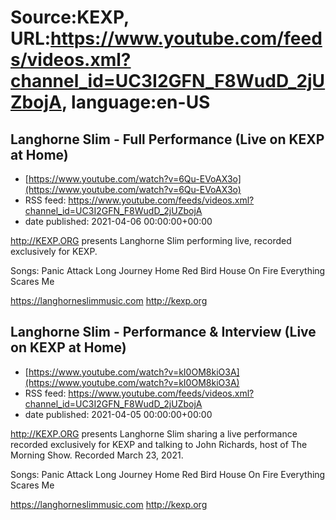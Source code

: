 # Source:KEXP, URL:https://www.youtube.com/feeds/videos.xml?channel_id=UC3I2GFN_F8WudD_2jUZbojA, language:en-US

## Langhorne Slim - Full Performance (Live on KEXP at Home)
 - [https://www.youtube.com/watch?v=6Qu-EVoAX3o](https://www.youtube.com/watch?v=6Qu-EVoAX3o)
 - RSS feed: https://www.youtube.com/feeds/videos.xml?channel_id=UC3I2GFN_F8WudD_2jUZbojA
 - date published: 2021-04-06 00:00:00+00:00

http://KEXP.ORG presents Langhorne Slim performing live, recorded exclusively for KEXP.

Songs:
Panic Attack
Long Journey Home
Red Bird
House On Fire
Everything Scares Me

https://langhorneslimmusic.com
http://kexp.org

## Langhorne Slim - Performance & Interview (Live on KEXP at Home)
 - [https://www.youtube.com/watch?v=kI0OM8kiO3A](https://www.youtube.com/watch?v=kI0OM8kiO3A)
 - RSS feed: https://www.youtube.com/feeds/videos.xml?channel_id=UC3I2GFN_F8WudD_2jUZbojA
 - date published: 2021-04-05 00:00:00+00:00

http://KEXP.ORG presents Langhorne Slim sharing a live performance recorded exclusively for KEXP and talking to John Richards, host of The Morning Show.  Recorded March 23, 2021.

Songs:
Panic Attack
Long Journey Home
Red Bird
House On Fire
Everything Scares Me

https://langhorneslimmusic.com
http://kexp.org

